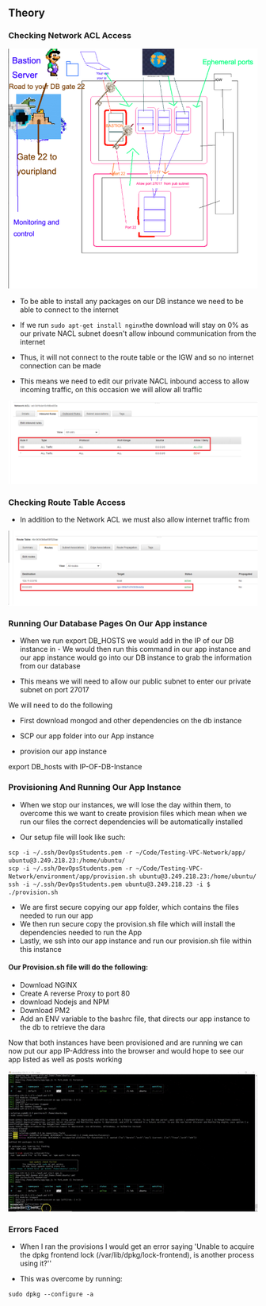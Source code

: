 
## Theory


### Checking Network ACL Access

![](/images/Bastion-Server.png)

- To be able to install any packages on our DB instance we need to be able to connect to the internet

- If we run ``` sudo apt-get install nginx ```the download will stay on 0% as our private NACL subnet doesn't allow inbound communication from the internet

- Thus, it will not connect to the route table or the IGW and so no internet connection can be made

- This means we need to edit our private NACL inbound access to allow incoming traffic, on this occasion we will allow all traffic

![](/images/Network-ACL-Allow-ALL.png)


### Checking Route Table Access

- In addition to the Network ACL we must also allow internet traffic from

![](/images/Private-Route-Table.png)




### Running Our Database Pages On Our App instance

- When we run export DB_HOSTS we would add in the IP of our DB instance in - We would then run this command in our app instance and our app instance would go into our DB instance to grab the information from our database

- This means we will need to allow our public subnet to enter our private subnet on port 27017

We will need to do the following

- First download mongod and other dependencies on the db instance

- SCP our app folder into our App instance

- provision our app instance

export DB_hosts with IP-OF-DB-Instance


### Provisioning And Running Our App Instance

- When we stop our instances, we will lose the day within them, to overcome this we want to create provision files which mean when we run our files the correct dependencies will be automatically installed

- Our setup file will look like such:

```
scp -i ~/.ssh/DevOpsStudents.pem -r ~/Code/Testing-VPC-Network/app/ ubuntu@3.249.218.23:/home/ubuntu/
scp -i ~/.ssh/DevOpsStudents.pem -r ~/Code/Testing-VPC-Network/environment/app/provision.sh ubuntu@3.249.218.23:/home/ubuntu/
ssh -i ~/.ssh/DevOpsStudents.pem ubuntu@3.249.218.23 -i $ ./provision.sh

```

- We are first secure copying our app folder, which contains the files needed to run our app
- We then run secure copy the provision.sh file which will install the dependencies needed to run the App
- Lastly, we ssh into our app instance and run our provision.sh file within this instance

#### Our Provision.sh file will do the following:
- Download NGINX
- Create A reverse Proxy to port 80
- download Nodejs and NPM
- Download PM2
- Add an ENV variable to the bashrc file, that directs our app instance to the db to retrieve the dara


Now that both instances have been provisioned and are running we can now put our app IP-Address into the browser and would hope to see our app listed as well as posts working


![](/git-vid/gif-version-of-posts.gif)

### Errors Faced

- When I ran the provisions I would get an error saying
'Unable to acquire the dpkg frontend lock (/var/lib/dpkg/lock-frontend), is another process using it?''

- This was overcome by running:
```
sudo dpkg --configure -a
```
